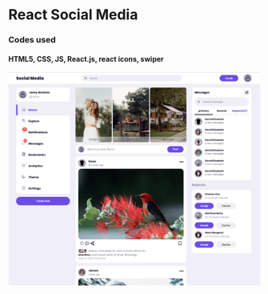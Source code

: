 # React Social Media
### Codes used
#### HTML5, CSS, JS, React.js, react icons, swiper

![alt text](https://raw.githubusercontent.com/ramyibrahim-eg/social-media/main/screenshot.PNG "Logo Website From React")
